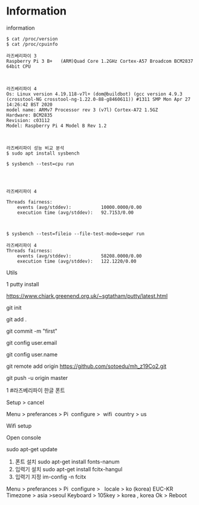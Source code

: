 # Information
information

    $ cat /proc/version
    $ cat /proc/cpuinfo

    라즈베리파이 3
    Raspberry Pi 3 B+	(ARM)Quad Core 1.2GHz Cortex-A57 Broadcom BCM2837 64bit CPU



    라즈베리파이 4
    Os: Linux version 4.19.118-v7l+ (dom@buildbot) (gcc version 4.9.3 (crosstool-NG crosstool-ng-1.22.0-88-g8460611)) #1311 SMP Mon Apr 27 14:26:42 BST 2020
    model name: ARMv7 Processor rev 3 (v7l) Cortex-A72 1.5GZ
    Hardware: BCM2835
    Revision: c03112
    Model: Raspberry Pi 4 Model B Rev 1.2



    라즈베리파이 성능 비교 분석
    $ sudo apt install sysbench

    $ sysbench --test=cpu run




    라즈베리파이 4

    Threads fairness:
        events (avg/stddev):           10000.0000/0.00
        execution time (avg/stddev):   92.7153/0.00



    $ sysbench --test=fileio --file-test-mode=seqwr run

    라즈베리파이 4
    Threads fairness:
        events (avg/stddev):           58208.0000/0.00
        execution time (avg/stddev):   122.1220/0.00





Utils

1 putty install

https://www.chiark.greenend.org.uk/~sgtatham/putty/latest.html




 git init

 git add .
 
 git commit -m "first"
 
 git config user.email 

 git config user.name
 
 git remote add origin https://github.com/sotoedu/mh_z19Co2.git
 
 git push -u origin master

1  #라즈베리파이 한글 폰트

Setup > cancel

Menu > preferances > Pi  configure >  wifi  country > us

Wifi setup

Open console

sudo apt-get update


1. 폰트 설치 sudo apt-get install fonts-nanum
2. 입력기 설치 sudo apt-get install fcitx-hangul
3. 입력기 지정 im-config -n fcitx

Menu > preferances > Pi  configure >  
locale > ko (korea) EUC-KR
Timezone > asia >seoul
Keyboard > 105key > korea , korea
Ok > Reboot

